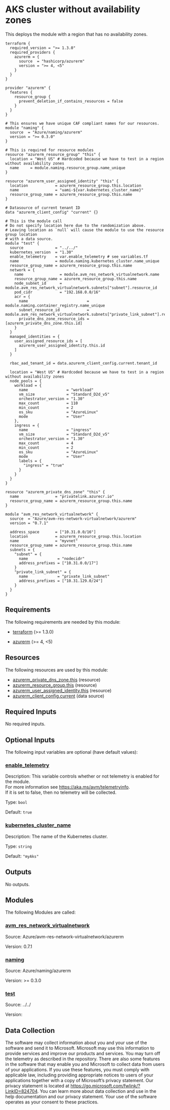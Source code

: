 <!-- BEGIN_TF_DOCS -->
# AKS cluster without availability zones

This deploys the module with a region that has no availability zones.

```hcl
terraform {
  required_version = ">= 1.3.0"
  required_providers {
    azurerm = {
      source  = "hashicorp/azurerm"
      version = ">= 4, <5"
    }
  }
}

provider "azurerm" {
  features {
    resource_group {
      prevent_deletion_if_contains_resources = false
    }
  }
}

# This ensures we have unique CAF compliant names for our resources.
module "naming" {
  source  = "Azure/naming/azurerm"
  version = ">= 0.3.0"
}

# This is required for resource modules
resource "azurerm_resource_group" "this" {
  location = "West US" # Hardcoded because we have to test in a region without availability zones
  name     = module.naming.resource_group.name_unique
}

resource "azurerm_user_assigned_identity" "this" {
  location            = azurerm_resource_group.this.location
  name                = "uami-${var.kubernetes_cluster_name}"
  resource_group_name = azurerm_resource_group.this.name
}

# Datasource of current tenant ID
data "azurerm_client_config" "current" {}

# This is the module call
# Do not specify location here due to the randomization above.
# Leaving location as `null` will cause the module to use the resource group location
# with a data source.
module "test" {
  source              = "../../"
  kubernetes_version  = "1.30"
  enable_telemetry    = var.enable_telemetry # see variables.tf
  name                = module.naming.kubernetes_cluster.name_unique
  resource_group_name = azurerm_resource_group.this.name
  network = {
    name                = module.avm_res_network_virtualnetwork.name
    resource_group_name = azurerm_resource_group.this.name
    node_subnet_id      = module.avm_res_network_virtualnetwork.subnets["subnet"].resource_id
    pod_cidr            = "192.168.0.0/16"
    acr = {
      name                          = module.naming.container_registry.name_unique
      subnet_resource_id            = module.avm_res_network_virtualnetwork.subnets["private_link_subnet"].resource_id
      private_dns_zone_resource_ids = [azurerm_private_dns_zone.this.id]
    }
  }
  managed_identities = {
    user_assigned_resource_ids = [
      azurerm_user_assigned_identity.this.id
    ]
  }

  rbac_aad_tenant_id = data.azurerm_client_config.current.tenant_id

  location = "West US" # Hardcoded because we have to test in a region without availability zones
  node_pools = {
    workload = {
      name                 = "workload"
      vm_size              = "Standard_D2d_v5"
      orchestrator_version = "1.30"
      max_count            = 110
      min_count            = 2
      os_sku               = "AzureLinux"
      mode                 = "User"
    },
    ingress = {
      name                 = "ingress"
      vm_size              = "Standard_D2d_v5"
      orchestrator_version = "1.30"
      max_count            = 4
      min_count            = 2
      os_sku               = "AzureLinux"
      mode                 = "User"
      labels = {
        "ingress" = "true"
      }
    }
  }
}

resource "azurerm_private_dns_zone" "this" {
  name                = "privatelink.azurecr.io"
  resource_group_name = azurerm_resource_group.this.name
}

module "avm_res_network_virtualnetwork" {
  source  = "Azure/avm-res-network-virtualnetwork/azurerm"
  version = "0.7.1"

  address_space       = ["10.31.0.0/16"]
  location            = azurerm_resource_group.this.location
  name                = "myvnet"
  resource_group_name = azurerm_resource_group.this.name
  subnets = {
    "subnet" = {
      name             = "nodecidr"
      address_prefixes = ["10.31.0.0/17"]
    }
    "private_link_subnet" = {
      name             = "private_link_subnet"
      address_prefixes = ["10.31.129.0/24"]
    }
  }
}
```

<!-- markdownlint-disable MD033 -->
## Requirements

The following requirements are needed by this module:

- <a name="requirement_terraform"></a> [terraform](#requirement\_terraform) (>= 1.3.0)

- <a name="requirement_azurerm"></a> [azurerm](#requirement\_azurerm) (>= 4, <5)

## Resources

The following resources are used by this module:

- [azurerm_private_dns_zone.this](https://registry.terraform.io/providers/hashicorp/azurerm/latest/docs/resources/private_dns_zone) (resource)
- [azurerm_resource_group.this](https://registry.terraform.io/providers/hashicorp/azurerm/latest/docs/resources/resource_group) (resource)
- [azurerm_user_assigned_identity.this](https://registry.terraform.io/providers/hashicorp/azurerm/latest/docs/resources/user_assigned_identity) (resource)
- [azurerm_client_config.current](https://registry.terraform.io/providers/hashicorp/azurerm/latest/docs/data-sources/client_config) (data source)

<!-- markdownlint-disable MD013 -->
## Required Inputs

No required inputs.

## Optional Inputs

The following input variables are optional (have default values):

### <a name="input_enable_telemetry"></a> [enable\_telemetry](#input\_enable\_telemetry)

Description: This variable controls whether or not telemetry is enabled for the module.  
For more information see <https://aka.ms/avm/telemetryinfo>.  
If it is set to false, then no telemetry will be collected.

Type: `bool`

Default: `true`

### <a name="input_kubernetes_cluster_name"></a> [kubernetes\_cluster\_name](#input\_kubernetes\_cluster\_name)

Description: The name of the Kubernetes cluster.

Type: `string`

Default: `"myAks"`

## Outputs

No outputs.

## Modules

The following Modules are called:

### <a name="module_avm_res_network_virtualnetwork"></a> [avm\_res\_network\_virtualnetwork](#module\_avm\_res\_network\_virtualnetwork)

Source: Azure/avm-res-network-virtualnetwork/azurerm

Version: 0.7.1

### <a name="module_naming"></a> [naming](#module\_naming)

Source: Azure/naming/azurerm

Version: >= 0.3.0

### <a name="module_test"></a> [test](#module\_test)

Source: ../../

Version:

<!-- markdownlint-disable-next-line MD041 -->
## Data Collection

The software may collect information about you and your use of the software and send it to Microsoft. Microsoft may use this information to provide services and improve our products and services. You may turn off the telemetry as described in the repository. There are also some features in the software that may enable you and Microsoft to collect data from users of your applications. If you use these features, you must comply with applicable law, including providing appropriate notices to users of your applications together with a copy of Microsoft’s privacy statement. Our privacy statement is located at <https://go.microsoft.com/fwlink/?LinkID=824704>. You can learn more about data collection and use in the help documentation and our privacy statement. Your use of the software operates as your consent to these practices.
<!-- END_TF_DOCS -->